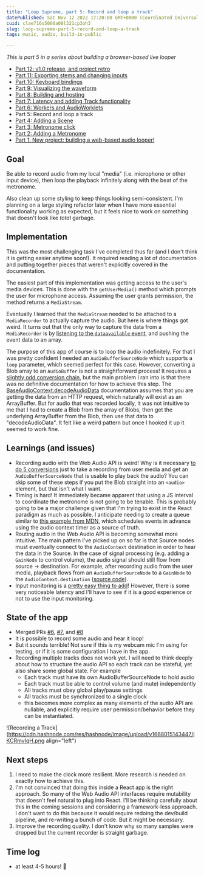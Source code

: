 ```yaml
---
title: "Loop Supreme, part 5: Record and loop a track"
datePublished: Sat Nov 12 2022 17:20:08 GMT+0000 (Coordinated Universal Time)
cuid: clae716s5000a08l321cp3oh3
slug: loop-supreme-part-5-record-and-loop-a-track
tags: music, audio, build-in-public

---
```


_This is part 5 in a series about building a browser-based live looper_
* [Part 12: v1.0 release, and project retro](https://ericyd.hashnode.dev/loop-supreme-part-12-v10-release-and-project-retro)
* [Part 11: Exporting stems and changing inputs](https://ericyd.hashnode.dev/loop-supreme-part-11-exporting-stems-and-changing-inputs)
* [Part 10: Keyboard bindings](https://ericyd.hashnode.dev/loop-supreme-part-10-keyboard-bindings)
* [Part 9: Visualizing the waveform](https://ericyd.hashnode.dev/loop-supreme-part-9-visualizing-the-waveform)
* [Part 8: Building and hosting](https://ericyd.hashnode.dev/loop-supreme-part-8-building-and-hosting)
* [Part 7: Latency and adding Track functionality](https://ericyd.hashnode.dev/loop-supreme-part-7-latency-and-adding-track-functionality)
* [Part 6: Workers and AudioWorklets](https://ericyd.hashnode.dev/loop-supreme-part-6-workers-and-audioworklets)
* Part 5: Record and loop a track
* [Part 4: Adding a Scene](https://ericyd.hashnode.dev/loop-supreme-part-4-adding-a-scene)
* [Part 3: Metronome click](https://ericyd.hashnode.dev/loop-supreme-part-3-metronome-click)
* [Part 2: Adding a Metronome](https://ericyd.hashnode.dev/loop-supreme-part-2-adding-a-metronome)
* [Part 1: New project: building a web-based audio looper!](https://ericyd.hashnode.dev/new-project-building-a-web-based-audio-looper)

## Goal

Be able to record audio from my local "media" (i.e. microphone or other input device), then loop the playback infinitely along with the beat of the metronome.

Also clean up some styling to keep things looking semi-consistent. I'm planning on a large styling refactor later when I have more essential functionality working as expected, but it feels nice to work on something that doesn't look like _total_ garbage.

## Implementation

This was the most challenging task I've completed thus far (and I don't think it is getting easier anytime soon!). It required reading a lot of documentation and putting together pieces that weren't explicitly covered in the documentation.

The easiest part of this implementation was getting access to the user's media devices. This is done with the `getUserMedia()` method which prompts the user for microphone access. Assuming the user grants permission, the method returns a `MediaStream`.

Eventually I learned that the `MediaStream` needed to be attached to a `MediaRecorder` to actually capture the audio. But here is where things got weird. It turns out that the only way to capture the data from a `MediaRecorder` is by [listening to the `dataavailable` event](https://github.com/ericyd/loop-supreme/blob/8f3f3428980a2c1a017b2a63860a44869b39cbdb/src/AudioRouter/index.tsx#L125-L128), and pushing the event data to an array.

The purpose of this app of course is to loop the audio indefinitely. For that I was pretty confident I needed an `AudioBufferSourceNode` which supports a `loop` parameter, which seemed perfect for this case. However, converting a Blob array to an `AudioBuffer` is not a straightforward process! It requires a [slightly odd conversion chain](https://github.com/ericyd/loop-supreme/blob/ed36c50abbdaed8c2681eebe3e0b6c6bc7a4975b/src/AudioRouter/index.tsx#L154-L162), but the main problem I ran into is that there was no definitive documentation for how to achieve this step. The [BaseAudioContext.decodeAudioData](https://developer.mozilla.org/en-US/docs/Web/API/BaseAudioContext/decodeAudioData) documentation assumes that you are getting the data from an HTTP request, which naturally will exist as an ArrayBuffer. But for audio that was recorded locally, it was not intuitive to me that I had to create a Blob from the array of Blobs, then get the underlying ArrayBuffer from the Blob, then use that data to "decodeAudioData". It felt like a weird pattern but once I hooked it up it seemed to work fine.

## Learnings (and issues)

- Recording audio with the Web Audio API is weird! Why is it necessary [to do 5 conversions](https://github.com/ericyd/loop-supreme/blob/ed36c50abbdaed8c2681eebe3e0b6c6bc7a4975b/src/AudioRouter/index.tsx#L154-L162) just to take a recording from user media and get an `AudioBufferSourceNode` that is usable to play back the audio? You can skip some of these steps if you put the Blob straight into an `<audio>` element, but that isn't what I want.
- Timing is hard! It immediately became apparent that using a JS interval to coordinate the metronome is not going to be tenable. This is probably going to be a major challenge given that I'm trying to exist in the React paradigm as much as possible. I anticipate needing to create a queue similar to [this example from MDN](https://developer.mozilla.org/en-US/docs/Web/API/Web_Audio_API/Advanced_techniques#playing_the_audio_in_time), which schedules events in advance using the audio context timer as a source of truth.
- Routing audio in the Web Audio API is becoming somewhat more intuitive. The main pattern I've picked up on so far is that Source nodes must eventually connect to the `AudioContext` destination in order to hear the data in the Source. In the case of signal processing (e.g. adding a `GainNode` to control volume), the audio signal should still flow from source -> destination. For example, after recording audio from the user media, playback flows from an `AudioBufferSourceNode` to a `GainNode` to the `AudioContext.destination` ([source code](https://github.com/ericyd/loop-supreme/blob/8f3f3428980a2c1a017b2a63860a44869b39cbdb/src/AudioRouter/index.tsx#L159-L171)).
- Input monitoring is a [pretty easy thing to add](https://github.com/ericyd/loop-supreme/blob/8f3f3428980a2c1a017b2a63860a44869b39cbdb/src/AudioRouter/index.tsx#L112-L114)! However, there is some very noticeable latency and I'll have to see if it is a good experience or not to use the input monitoring. 

## State of the app

- Merged PRs [#6](https://github.com/ericyd/loop-supreme/pull/6), [#7](https://github.com/ericyd/loop-supreme/pull/7), and [#8](https://github.com/ericyd/loop-supreme/pull/8)
- It is possible to record some audio and hear it loop!
- But it sounds terrible! Not sure if this is my webcam mic I'm using for testing, or if it is some configuration I have in the app.
- Recording multiple tracks does not work yet. I will need to think deeply about how to structure the audio API so each track can be stateful, yet also share some global state. For example
    - Each track must have its own AudioBufferSourceNode to hold audio
    - Each track must be able to control volume (and mute) independently
    - All tracks must obey global play/pause settings
    - All tracks must be synchronized to a single clock
    - this becomes more complex as many elements of the audio API are nullable, and explicitly require user permission/behavior before they can be instantiated.

![Recording a Track](https://cdn.hashnode.com/res/hashnode/image/upload/v1668015143447/jKCRmvIqH.png align="left")

## Next steps

1. I need to make the clock more resilient. More research is needed on exactly how to achieve this.
2. I'm not convinced that doing this inside a React app is the right approach. So many of the Web Audio API interfaces require mutability that doesn't feel natural to plug into React. I'll be thinking carefully about this in the coming sessions and considering a framework-less approach. I don't want to do this because it would require redoing the dev/build pipeline, and re-writing a bunch of code. But it might be necessary.
3. Improve the recording quality. I don't know why so many samples were dropped but the current recorder is straight garbage.

## Time log

- at least 4-5 hours! 😬